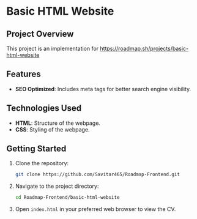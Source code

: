 # Basic HTML Website

## Project Overview
This project is an implementation for https://roadmap.sh/projects/basic-html-website

## Features
- **SEO Optimized**: Includes meta tags for better search engine visibility.

## Technologies Used
- **HTML**: Structure of the webpage.
- **CSS**: Styling of the webpage.

## Getting Started
1. Clone the repository:
    ```sh
    git clone https://github.com/Savitar465/Roadmap-Frontend.git
    ```
2. Navigate to the project directory:
    ```sh
    cd Roadmap-Frontend/basic-html-website
    ```
3. Open `index.html` in your preferred web browser to view the CV.
